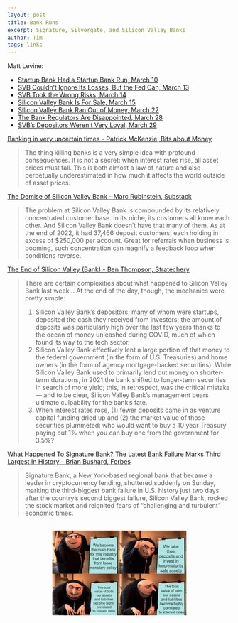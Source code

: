 ```yaml
---
layout: post
title: Bank Runs
excerpt: Signature, Silvergate, and Silicon Valley Banks
author: Tim
tags: links
---
```


Matt Levine:
* [Startup Bank Had a Startup Bank Run, March 10](https://www.bloomberg.com/opinion/articles/2023-03-10/startup-bank-had-a-startup-bank-run)
* [SVB Couldn’t Ignore Its Losses, But the Fed Can, March 13](https://www.bloomberg.com/opinion/articles/2023-03-13/svb-couldn-t-ignore-its-losses-but-the-fed-can)
* [SVB Took the Wrong Risks, March 14](https://www.bloomberg.com/opinion/articles/2023-03-14/svb-took-the-wrong-risks)
* [Silicon Valley Bank Is For Sale, March 15](https://www.bloomberg.com/opinion/articles/2023-03-15/silicon-valley-bank-is-for-sale)
* [Silicon Valley Bank Ran Out of Money, March 22](https://www.bloomberg.com/opinion/articles/2023-03-22/silicon-valley-bank-ran-out-of-money)
* [The Bank Regulators Are Disappointed, March 28](https://www.bloomberg.com/opinion/articles/2023-03-28/the-bank-regulators-are-disappointed)
* [SVB’s Depositors Weren’t Very Loyal, March 29](https://www.bloomberg.com/opinion/articles/2023-03-29/svb-s-depositors-weren-t-very-loyal)

[Banking in very uncertain times - Patrick McKenzie, Bits about Money](https://www.bitsaboutmoney.com/archive/banking-in-very-uncertain-times/)
> The thing killing banks is a very simple idea with profound consequences. It is not a secret: when interest rates rise, all asset prices must fall. This is both almost a law of nature and also perpetually underestimated in how much it affects the world outside of asset prices.

[The Demise of Silicon Valley Bank - Marc Rubinstein, Substack](https://www.netinterest.co/p/the-demise-of-silicon-valley-bank/)
> The problem at Silicon Valley Bank is compounded by its relatively concentrated customer base. In its niche, its customers all know each other. And Silicon Valley Bank doesn’t have that many of them. As at the end of 2022, it had 37,466 deposit customers, each holding in excess of $250,000 per account. Great for referrals when business is booming, such concentration can magnify a feedback loop when conditions reverse.

[The End of Silicon Valley (Bank) - Ben Thompson, Stratechery](https://stratechery.com/2023/the-death-of-silicon-valley-bank/)
> There are certain complexities about what happened to Silicon Valley Bank last week... At the end of the day, though, the mechanics were pretty simple:
> 1. Silicon Valley Bank’s depositors, many of whom were startups, deposited the cash they received from investors; the amount of deposits was particularly high over the last few years thanks to the ocean of money unleashed during COVID, much of which found its way to the tech sector.
> 2. Silicon Valley Bank effectively lent a large portion of that money to the federal government (in the form of U.S. Treasuries) and home owners (in the form of agency mortgage-backed securities). While Silicon Valley Bank used to primarily lend out money on shorter-term durations, in 2021 the bank shifted to longer-term securities in search of more yield; this, in retrospect, was the critical mistake — and to be clear, Silicon Valley Bank’s management bears ultimate culpability for the bank’s fate.
> 3. When interest rates rose, (1) fewer deposits came in as venture capital funding dried up and (2) the market value of those securities plummeted: who would want to buy a 10 year Treasury paying out 1% when you can buy one from the government for 3.5%?

[What Happened To Signature Bank? The Latest Bank Failure Marks Third Largest In History - Brian Bushard, Forbes](https://www.forbes.com/sites/brianbushard/2023/03/13/what-happened-to-signature-bank-the-latest-bank-failure-marks-third-largest-in-history/)
> Signature Bank, a New York-based regional bank that became a leader in cryptocurrency lending, shuttered suddenly on Sunday, marking the third-biggest bank failure in U.S. history just two days after the country’s second biggest failure, Silicon Valley Bank, rocked the stock market and reignited fears of “challenging and turbulent” economic times.

<br>
<center><img src='/images/svb.png' alt='silly meme' width='60%'></center>